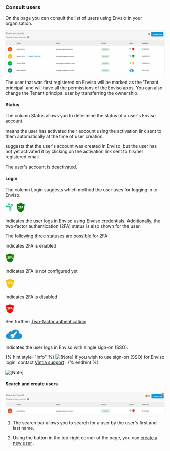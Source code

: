 ### Consult users


On the page you can consult the list of users using Envsio in your organisation.

![85.jpg](media/uuid-40b7416e-e6dd-1c52-eea7-319b35ef41c2.jpg)

The user that was first registered on Enviso will be marked as the 'Tenant principal' and will have all the permissions of the Enviso apps. You can also change the Tenant principal user by transferring the ownership.

#### Status


The column Status allows you to determine the status of a user's Enviso account.

means the user has activated their account using the activation link sent to them automatically at the time of user creation.

suggests that the user's account was created in Enviso, but the user has not yet activated it by clicking on the activation link sent to his/her registered email

The user's account is deactivated.

#### Login


The column Login suggests which method the user uses for logging in to Enviso.

![83.jpg](media/uuid-ce7c5134-e051-c75e-c6af-b8fa6f9f1d73.jpg)

Indicates the user logs in Enviso using Enviso credentials. Additionally, the two-factor authentication (2FA) status is also shown for the user.

The following three statuses are possible for 2FA:

Indicates 2FA is enabled

![78.jpg](media/uuid-183fb6e9-7c5a-2e2f-ca36-eee86aa12412.jpg)

Indicates 2FA is not configured yet

![80.jpg](media/uuid-adf4c87c-e4aa-83b4-4b3a-b661b325508c.jpg)

Indicates 2FA is disabled

![81.jpg](media/uuid-559f18e1-6e75-fff9-c37b-03353a97b147.jpg)

See further: [Two-factor authentication](UUID-91329744-a6f0-4e93-e3b7-7f913d181def.html)

![79.jpg](media/uuid-948228f8-dc68-64ee-a275-5d609d115ef4.jpg)

Indicates the user logs in Enviso with single sign-on (SSO).


{% hint style="info" %}
![[Note]](media/note.png)
If you wish to use sign-on (SSO) for Enviso login, contact [Vintia support](https://vintia.atlassian.net/servicedesk/customer/portal/8) .
{% endhint %}


![[Note]](media/note.png)

#### Search and create users


![87.jpg](media/uuid-ee524a15-abe3-a6e1-5092-aa3d5437de66.jpg)

1. The search bar allows you to search for a user by the user's first and last name.

2. Using the button in the top-right corner of the page, you can [create a new user](UUID-c3885bbd-a7e7-986c-8904-f7af1902ec63.html) .